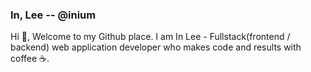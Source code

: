### In, Lee -- @inium

Hi 👋, Welcome to my Github place. I am In Lee - Fullstack(frontend / backend) web application developer who makes code and results with coffee ☕.

